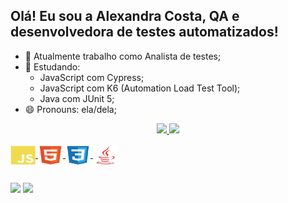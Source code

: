 ## Olá! Eu sou a Alexandra Costa, QA e desenvolvedora de testes automatizados!

- 🔭 Atualmente trabalho como Analista de testes;
- 🌱 Estudando:
     -  JavaScript com Cypress;
     -  JavaScript com K6 (Automation Load Test Tool);
     -  Java com JUnit 5;
- 😄 Pronouns: ela/dela;

<div align="center">
  <a href="https://github.com/alexandra-costa">
  <img height="180em" src="https://github-readme-stats.vercel.app/api?username=alexandra-costa&show_icons=true&theme=dracula&include_all_commits=true&count_private=true"/>
  <img height="180em" src="https://github-readme-stats.vercel.app/api/top-langs/?username=alexandra-costa&layout=compact&langs_count=7&theme=dracula"/>
</div>
<div style="display: inline_block"><br>
  <img align="center" alt="Alexandra-Js" height="30" width="40" src="https://raw.githubusercontent.com/devicons/devicon/master/icons/javascript/javascript-plain.svg">
  <img align="center" alt="Alexandra-HTML" height="30" width="40" src="https://raw.githubusercontent.com/devicons/devicon/master/icons/html5/html5-original.svg">
  <img align="center" alt="Alexandra-CSS" height="30" width="40" src="https://raw.githubusercontent.com/devicons/devicon/master/icons/css3/css3-original.svg">
  <img align="center" alt="Alexandra-Java" height="30" width="40" src="https://raw.githubusercontent.com/devicons/devicon/master/icons/java/java-plain.svg">
</div>
  
  ##
 
<div> 
  <a href = "mailto:alexandraaraujodacosta@gmail.com"><img src="https://img.shields.io/badge/-Gmail-%23333?style=for-the-badge&logo=gmail&logoColor=white" target="_blank"></a>
  <a href="https://www.linkedin.com/in/alexandra-araujo-161a7b18a" target="_blank"><img src="https://img.shields.io/badge/-LinkedIn-%230077B5?style=for-the-badge&logo=linkedin&logoColor=white" target="_blank"></a> 
 
 
